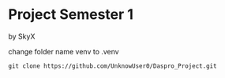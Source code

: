# Project Semester 1
by SkyX

change folder name venv to .venv
```
git clone https://github.com/UnknowUser0/Daspro_Project.git
```

